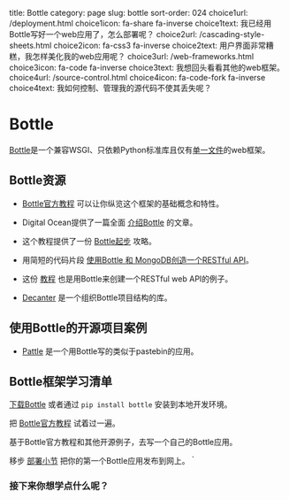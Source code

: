 title: Bottle
category: page
slug: bottle
sort-order: 024
choice1url: /deployment.html
choice1icon: fa-share fa-inverse
choice1text: 我已经用Bottle写好一个web应用了，怎么部署呢？
choice2url: /cascading-style-sheets.html
choice2icon: fa-css3 fa-inverse
choice2text: 用户界面非常糟糕，我怎样美化我的web应用呢？
choice3url: /web-frameworks.html
choice3icon: fa-code fa-inverse
choice3text: 我想回头看看其他的web框架。
choice4url: /source-control.html
choice4icon: fa-code-fork fa-inverse
choice4text: 我如何控制、管理我的源代码不使其丢失呢？


# Bottle
[Bottle](http://bottlepy.org/docs/dev/index.html)是一个兼容WSGI、只依赖Python标准库且仅有[单一文件](https://github.com/defnull/bottle/blob/master/bottle.py)的web框架。



## Bottle资源
* [Bottle官方教程](http://bottlepy.org/docs/dev/tutorial.html) 
  可以让你纵览这个框架的基础概念和特性。

* Digital Ocean提供了一篇全面 [介绍Bottle](https://www.digitalocean.com/community/articles/how-to-use-the-bottle-micro-framework-to-develop-python-web-apps) 的文章。

* 这个教程提供了一份
[Bottle起步](http://www.giantflyingsaucer.com/blog/?p=3598) 攻略。

* 用简短的代码片段 
  [ 使用Bottle 和 MongoDB创造一个RESTful API](http://myadventuresincoding.wordpress.com/2011/01/02/creating-a-rest-api-in-python-using-bottle-and-mongodb/)。

* 这份 [教程](http://gotofritz.net/blog/weekly-challenge/restful-python-api-bottle/) 
  也是用Bottle来创建一个RESTful web API的例子。

* [Decanter](http://gengo.github.io/decanter/) 是一个组织Bottle项目结构的库。


## 使用Bottle的开源项目案例
* [Pattle](https://github.com/thekad/pasttle) 是一个用Bottle写的类似于pastebin的应用。

## Bottle框架学习清单
<i class="fa fa-check-square-o"></i> 
[下载Bottle](https://github.com/defnull/bottle/raw/master/bottle.py) 或者通过 ``pip install bottle`` 安装到本地开发环境。

<i class="fa fa-check-square-o"></i> 
把 [Bottle官方教程](http://bottlepy.org/docs/dev/tutorial.html) 试着过一遍。

<i class="fa fa-check-square-o"></i> 
基于Bottle官方教程和其他开源例子，去写一个自己的Bottle应用。 

<i class="fa fa-check-square-o"></i> 
移步 [部署小节](/deployment.html) 把你的第一个Bottle应用发布到网上。｀


### 接下来你想学点什么呢？
